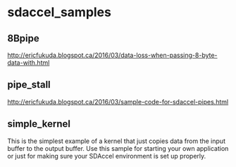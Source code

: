 # sdaccel_samples
## 8Bpipe
http://ericfukuda.blogspot.ca/2016/03/data-loss-when-passing-8-byte-data-with.html
## pipe_stall
http://ericfukuda.blogspot.ca/2016/03/sample-code-for-sdaccel-pipes.html
## simple_kernel
This is the simplest example of a kernel that just copies data from the input buffer to the output buffer. Use this sample for starting your own application or just for making sure your SDAccel environment is set up properly.

